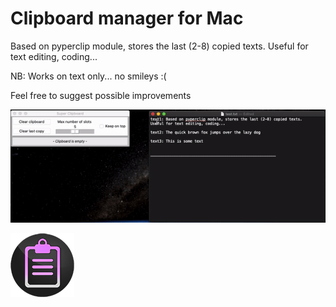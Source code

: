 # Clipboard manager for Mac
Based on pyperclip module, stores the last (2-8) copied texts.
Useful for text editing, coding...

NB: Works on text only... no smileys :(

Feel free to suggest possible improvements 

![Fast Demo](FastDemo2.gif)

![Super Clipboard logo](supercb_logo.png)

